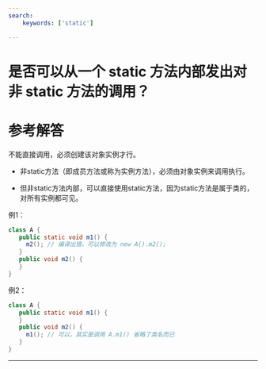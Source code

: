 ```yaml
---
search:
    keywords: ['static']

---
```



# 是否可以从一个 static 方法内部发出对非 static 方法的调用？

# 参考解答

不能直接调用，必须创建该对象实例才行。

* 非static方法（即成员方法或称为实例方法），必须由对象实例来调用执行。

* 但非static方法内部，可以直接使用static方法，因为static方法是属于类的，对所有实例都可见。

例1：
```java
class A {
   public static void m1() {
     m2(); // 编译出错，可以修改为 new A().m2();
   }
   public void m2() {
   }
}
```

例2：
```java
class A {
   public static void m1() {
   }
   public void m2() {
     m1(); // 可以，其实是调用 A.m1() 省略了类名而已
   }
}
```




---